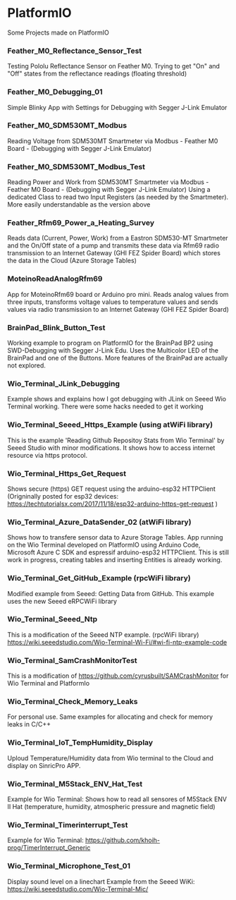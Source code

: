 # PlatformIO
Some Projects made on PlatformIO

### Feather_M0_Reflectance_Sensor_Test
Testing Pololu Reflectance Sensor on Feather M0. Trying to get "On" and "Off" states from the reflectance readings (floating threshold)

### Feather_M0_Debugging_01
Simple Blinky App with Settings for Debugging with Segger J-Link Emulator

### Feather_M0_SDM530MT_Modbus
Reading Voltage from SDM530MT Smartmeter via Modbus - Feather M0 Board - (Debugging with Segger J-Link Emulator)

### Feather_M0_SDM530MT_Modbus_Test
Reading Power and Work from SDM530MT Smartmeter via Modbus - Feather M0 Board - (Debugging with Segger J-Link Emulator)
Using a dedicated Class to read two Input Registers (as needed by the Smartmeter). More easily understandable as the
version above

### Feather_Rfm69_Power_a_Heating_Survey
Reads data (Current, Power, Work) from a Eastron SDM530-MT Smartmeter and the On/Off state of a pump
and transmits these data via Rfm69 radio transmission to an Internet Gateway (GHI FEZ Spider Board)
which stores the data in the Cloud (Azure Storage Tables)

### MoteinoReadAnalogRfm69
App for MoteinoRfm69 board or Arduino pro mini. Reads analog values from three inputs, transforms voltage values to temperature values
and sends values via radio transmission to an Internet Gateway (GHI FEZ Spider Board)

### BrainPad_Blink_Button_Test
Working example to program on PlatformIO for the BrainPad BP2 using SWD-Debugging with Segger J-Link Edu.
Uses the Multicolor LED of the BrainPad and one of the Buttons.
More features of the BrainPad are actually not explored.

### Wio_Terminal_JLink_Debugging
Example shows and explains how I got debugging with JLink on Seeed Wio Terminal working.
There were some hacks needed to get it working

### Wio_Terminal_Seeed_Https_Example (using atWiFi library)
This is the example 'Reading Github Repositoy Stats from Wio Terminal' by Seeed Studio with minor modifications. It shows how to access internet resource via https protocol.

### Wio_Terminal_Https_Get_Request
Shows secure (https) GET request using the arduino-esp32 HTTPClient
(Origninally posted for esp32 devices: https://techtutorialsx.com/2017/11/18/esp32-arduino-https-get-request )

### Wio_Terminal_Azure_DataSender_02 (atWiFi library)

Shows how to transfere sensor data to Azure Storage Tables. App running on the Wio Terminal developed on PlatformIO using Arduino Code, Microsoft Azure C SDK and espressif arduino-esp32 HTTPClient. This is still work in progress, creating tables and inserting Entities is already working.

### Wio_Terminal_Get_GitHub_Example (rpcWiFi library)
Modified example from Seeed: Getting Data from GitHub.
This example uses the new Seeed eRPCWiFi library

### Wio_Terminal_Seeed_Ntp
This is a modification of the Seeed NTP example. (rpcWiFi library)
https://wiki.seeedstudio.com/Wio-Terminal-Wi-Fi/#wi-fi-ntp-example-code

### Wio_Terminal_SamCrashMonitorTest
This is a modification of https://github.com/cyrusbuilt/SAMCrashMonitor
for Wio Terminal and PlatformIo

### Wio_Terminal_Check_Memory_Leaks
For personal use. Same examples for allocating and check for memory leaks in C/C++

### Wio_Terminal_IoT_TempHumidity_Display
Uploud Temperature/Humidity data from Wio terminal to the Cloud and display on SinricPro APP.

### Wio_Terminal_M5Stack_ENV_Hat_Test
Example for Wio Terminal: Shows how to read all sensores of M5Stack ENV II Hat (temperature, humidity, atmospheric pressure and magnetic field)

### Wio_Terminal_Timerinterrupt_Test
Example for Wio Terminal: https://github.com/khoih-prog/TimerInterrupt_Generic

### Wio_Terminal_Microphone_Test_01
Display sound level on a linechart
Example from the Seeed WiKi: https://wiki.seeedstudio.com/Wio-Terminal-Mic/

